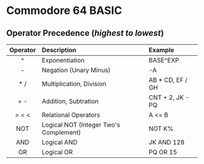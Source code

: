 # Commodore 64 BASIC

## Operator Precedence (_highest to lowest_)
| Operator | Description                            | Example          |
|:--------:|:---------------------------------------|:-----------------|
| ^        | Exponentiation                         | BASE^EXP         |
| -        | Negation (Unary Minus)                 | -A               |
| * /      | Multiplication, Division               | AB * CD, EF / GH |
| + -      | Addition, Subtration                   | CNT + 2, JK - PQ |
| > = <    | Relational Operators                   | A <= B           |
| NOT      | Logical NOT (Integer Two's Complement) | NOT K%           |
| AND      | Logical AND                            | JK AND 128       |
| OR       | Logical OR                             | PQ OR 15         |